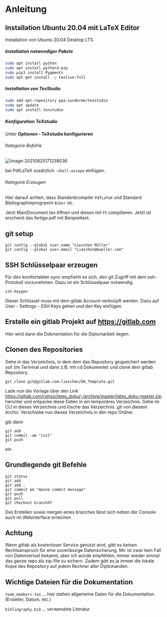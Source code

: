 # Anleitung

## Installation Ubuntu 20.04 mit LaTeX Editor
Installation von Ubuntu 20.04 Desktop LTS.

##### Installation notwendiger Pakete

~~~ bash
sudo apt install python
sudo apt install python3-pip
sudo pip3 install Pygments
sudo apt-get install -y texlive-full
~~~

##### Installation von TexStudio

~~~ bash
sudo add-apt-repository ppa:sunderme/texstudio
sudo apt update
sudo apt install texstudio
~~~

##### Konfiguration TeXstudio

Unter **Optionen - TeXstudio konfigurieren**

###### Kategorie Befehle

![image-20210825171238036](/home/ruh/.config/Typora/typora-user-images/image-20210825171238036.png)

bei PdfLaTeX zusätzlich `-shell-escape` einfügen.

###### Kategorie Erzeugen

Hier darauf achten, dass Standardcompiler `PdfLaTeX` und Standard Bibliographieprogramm `Biber` ist.

Jetzt MainDocument.tex öffnen und dieses mit `F5` compilieren. Jetzt ist erscheint das fertige pdf mit Beispieltext.

## git setup

```
git config --global user.name "Lieschen Müller"
git config --global user.email "Lieschen@mueller.com"
```

## SSH Schlüsselpaar erzeugen
Für den komfortablen sync empfiehlt es sich, den git Zugriff mit dem ssh-Protokoll vorzunehmen. Dazu ist ein Schlüsselpaar notwendig.
```
ssh-keygen
```
Dieser Schlüssel muss mit dem gitlab Account verknüpft werden. Dazu auf User - Settings - SSH Keys gehen und den Key einfügen.

## Erstelle ein gitlab Projekt auf https://gitlab.com
Hier wird dann die Dokmentation für die Diplomarbeit liegen. 

## Clonen des Repositories
Gehe in das Verzeichnis, in dem dem das Repository gespeichert werden soll (im Terminal und dann z.B. mit cd Dokumente) und clone dein gitlab Repository. 
```
git clone git@gitlab.com:lieschen/DA_Template.git
```
Lade nun die Vorlage über den Link https://gitlab.com/ruhxsi/latex_doku/-/archive/master/latex_doku-master.zip herunter 
und entpacke diese Daten in ein temporäres Verzeichnis. Gehe im CLI in dieses Verzeichnis und lösche das Verzeichnis .git von diesem Archiv. 
Verschiebe nun dieses Verzeichnis in den repo Ordner.

gib dann
```
git add .
git commit -am "init"
git push
```
ein

## Grundlegende git Befehle
```
git status
git add 
git add .
git commit am "meine commit message"
git push
git pull
git checkout branchXY

```

Das Erstellen sowie mergen eines branches lässt sich neben der Console auch im Webinterface erreichen

## Achtung
Wenn gitlab als kostenloser Service genutzt wird, gibt es keinen Rechtsanspruch für eine zuverlässige Datensicherung. 
Mir ist zwar kein Fall von Datenverlust bekannt, aber ich würde empfehlen, immer wieder einmal das ganze repo als zip-file 
zu sichern. Zudem gibt es ja immer die lokale Kopie des Repository auf jedem Rechner aller Diplomanden.

## Wichtige Dateien für die Dokumentation

`team_members.tex` ... hier stehen allgemeine Daten für die Dokumentation (Ersteller, Datum, etc.)

`bibliography.bib` ... verwendete Literatur

